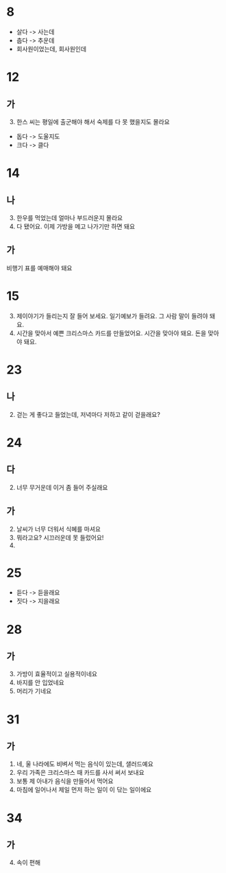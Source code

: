 # 8
* 살다 -> 사는데
* 춥다 -> 추운데
* 회사원이었는데, 회사원인데
# 12
## 가
3. 한스 씨는 평일에 출군해야 해서 숙제를 다 못 했을지도 몰라요


 * 돕다 -> 도울지도
 * 크다 -> 클다
# 14
## 나
3. 한우를 먹었는데 얼마나 부드러운지 몰라요
4. 다 됐어요. 이제 가방을 메고 나가기만 하면 돼요
## 가
비행기 표를 예매해야 돼요
# 15
3. 제이야기가 들리는지 잘 들어 보세요. 일기예보가 들려요. 그 사람 말이 들려야 돼요.
4. 시간을 맞아서 예쁜 크리스마스 카드를 만들었어요. 시간을 맞아야 돼요. 돈을 맞아야 돼요.
# 23
## 나
2. 걷는 게 좋다고 들었는데, 저녁마다 저하고 같이 걷을래요?
# 24
## 다
2. 너무 무거운데 이거 좀 들어 주실래요
## 가
2. 날씨가 너무 더워서 식혜를 마셔요
3. 뭐라고요? 시끄러운데 못 들렀어요!
4. 
# 25
* 듣다 -> 듣을래요
* 짓다 -> 지을래요
# 28
## 가
3. 가방이 효율적이고 실용적이네요
4. 바지를 안 입었네요
5. 머리가 기네요
# 31
## 가
1. 네, 울 나라에도 비벼서 먹는 음식이 있는데, 샐러드예요
2. 우리 가족은 크리스마스 때 카드를 사서 써서 보내요
3. 보통 제 아내가 음식을 만들어서 먹어요
4. 마침에 일어나서 제일 먼저 하는 일이 이 닦는 일이에요
# 34
## 가
4. 속이 편해
